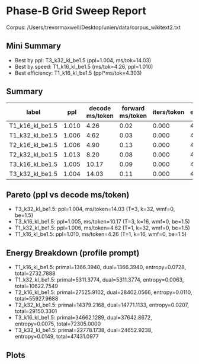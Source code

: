 # Phase-B Grid Sweep Report

Corpus: /Users/trevormaxwell/Desktop/unien/data/corpus_wikitext2.txt

## Mini Summary

- Best by ppl: T3_k32_kl_be1.5 (ppl=1.004, ms/tok=14.03)
- Best by speed: T1_k16_kl_be1.5 (ms/tok=4.26, ppl=1.010)
- Best efficiency: T1_k16_kl_be1.5 (ppl*ms/tok=4.303)

## Summary

| label | ppl | decode ms/token | forward ms/token | iters/token | epochs | tokens | total s | T | k | wmf | beta_end |
| --- | --- | --- | --- | --- | --- | --- | --- | --- | --- | --- | --- |
| T1_k16_kl_be1.5 | 1.010 | 4.26 | 0.02 | 0.000 | 49 | 2007040 | 105.1 | 1 | 16 | 0 | 1.5 |
| T1_k32_kl_be1.5 | 1.006 | 4.62 | 0.03 | 0.000 | 49 | 2007040 | 139.3 | 1 | 32 | 0 | 1.5 |
| T2_k16_kl_be1.5 | 1.006 | 4.90 | 0.13 | 0.000 | 49 | 2007040 | 164.3 | 2 | 16 | 0 | 1.5 |
| T2_k32_kl_be1.5 | 1.013 | 8.20 | 0.08 | 0.000 | 49 | 2007040 | 196.0 | 2 | 32 | 0 | 1.5 |
| T3_k16_kl_be1.5 | 1.005 | 10.17 | 0.09 | 0.000 | 49 | 2007040 | 210.4 | 3 | 16 | 0 | 1.5 |
| T3_k32_kl_be1.5 | 1.004 | 14.03 | 0.11 | 0.000 | 49 | 2007040 | 251.2 | 3 | 32 | 0 | 1.5 |

## Pareto (ppl vs decode ms/token)

- T3_k32_kl_be1.5: ppl=1.004, ms/token=14.03 (T=3, k=32, wmf=0, be=1.5)
- T3_k16_kl_be1.5: ppl=1.005, ms/token=10.17 (T=3, k=16, wmf=0, be=1.5)
- T1_k32_kl_be1.5: ppl=1.006, ms/token=4.62 (T=1, k=32, wmf=0, be=1.5)
- T1_k16_kl_be1.5: ppl=1.010, ms/token=4.26 (T=1, k=16, wmf=0, be=1.5)

## Energy Breakdown (profile prompt)

- T1_k16_kl_be1.5: primal=1366.3940, dual=1366.3940, entropy=0.0728, total=2732.7888
- T1_k32_kl_be1.5: primal=5311.3774, dual=5311.3774, entropy=0.0063, total=10622.7549
- T2_k16_kl_be1.5: primal=27525.9102, dual=28402.0566, entropy=0.0110, total=55927.9688
- T2_k32_kl_be1.5: primal=14379.2168, dual=14771.1133, entropy=0.0207, total=29150.3301
- T3_k16_kl_be1.5: primal=34662.1289, dual=37642.8672, entropy=0.0075, total=72305.0000
- T3_k32_kl_be1.5: primal=22778.1738, dual=24652.9238, entropy=0.0149, total=47431.0977

## Plots
